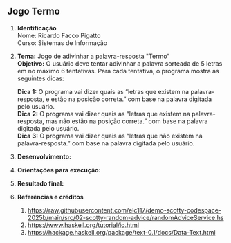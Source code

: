 ## Jogo Termo

1. **Identificação**\
Nome: Ricardo Facco Pigatto\
Curso: Sistemas de Informação

2. **Tema:** Jogo de adivinhar a palavra-resposta "Termo"\
**Objetivo:** O usuário deve tentar adivinhar a palavra sorteada de 5 letras em no máximo 6 tentativas. Para cada tentativa, o programa mostra as seguintes dicas:
  
      **Dica 1:** O programa vai dizer quais as “letras que existem na palavra-resposta, e estão na posição correta.” com base na palavra digitada pelo usuário.\
      **Dica 2:** O programa vai dizer quais as “letras que existem na palavra-resposta, mas não estão na posição correta.” com base na palavra digitada pelo usuário.\
      **Dica 3:** O programa vai dizer quais as “letras que não existem na palavra-resposta.” com base na palavra digitada pelo usuário.

3. **Desenvolvimento:**
4. **Orientações para execução:**
5. **Resultado final:**

6. **Referências e créditos**
   1. https://raw.githubusercontent.com/elc117/demo-scotty-codespace-2025b/main/src/02-scotty-random-advice/randomAdviceService.hs
   2. https://www.haskell.org/tutorial/io.html
   3. https://hackage.haskell.org/package/text-0.1/docs/Data-Text.html
